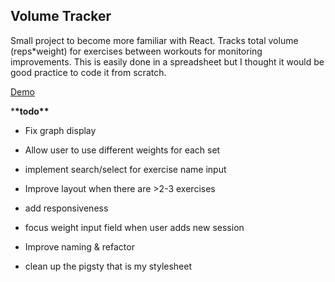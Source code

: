 ## Volume Tracker

Small project to become more familiar with React. Tracks total volume (reps\*weight) for exercises between workouts for monitoring improvements.
This is easily done in a spreadsheet but I thought it would be good practice to code it from scratch.

[Demo](https://goofy-shaw-3167b1.netlify.app/)

\***\*todo\*\***

- Fix graph display

- Allow user to use different weights for each set

- implement search/select for exercise name input

- Improve layout when there are >2-3 exercises

- add responsiveness

- focus weight input field when user adds new session

- Improve naming & refactor

- clean up the pigsty that is my stylesheet
